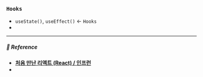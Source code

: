 
### `Hooks`

- `useState()`, `useEffect()` ← `Hooks`
- 

---
##### 📔 Reference

- **[처음 만난 리액트 (React) / 인프런]()**
- 